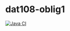 # dat108-oblig1

[![Java CI](https://github.com/haggbart/dat108-oblig1/workflows/Java%20CI/badge.svg?branch=master)](https://github.com/haggbart/dat108-oblig1/actions?query=workflow%3A"Java%20CI")
